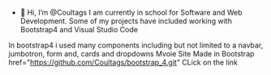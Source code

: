 - 👋 Hi, I’m @Coultags
I am currently in school for Software and Web Development.
Some of my projects have included working with Bootstrap4 and Visual Studio Code


In bootstrap4 i used many components including but not limited to a navbar, jumbotron, form and, cards and dropdowns
Mvoie Site Made in Bootstrap
<a> href="https://github.com/Coultags/bootstrap_4.git" CLick on the link </a>

